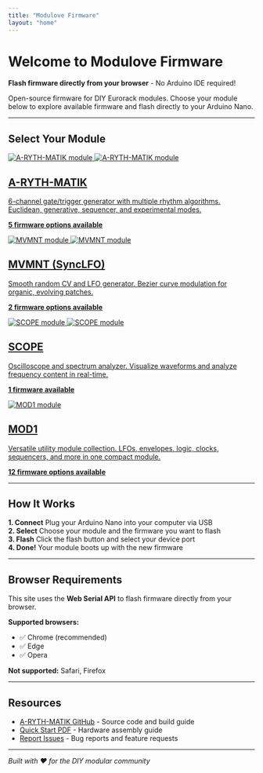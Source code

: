 ```yaml
---
title: "Modulove Firmware"
layout: "home"
---
```


# Welcome to Modulove Firmware

**Flash firmware directly from your browser** - No Arduino IDE required!

Open-source firmware for DIY Eurorack modules. Choose your module below to explore available firmware and flash directly to your Arduino Nano.

---

## Select Your Module

<div class="module-cards">
  <a href="/arythmatik" class="module-card">
    <div class="module-card-image-container">
      <img src="/images/arythmatik/A-RYTH-MATIK@2x.webp" alt="A-RYTH-MATIK module" class="module-card-image module-card-image-default">
      <img src="/images/arythmatik/A-RYTH-MATIK-W@2x.webp" alt="A-RYTH-MATIK module" class="module-card-image module-card-image-hover">
    </div>
    <h2>A-RYTH-MATIK</h2>
    <p>6-channel gate/trigger generator with multiple rhythm algorithms. Euclidean, generative, sequencer, and experimental modes.</p>
    <p><strong>5 firmware options available</strong></p>
  </a>

  <a href="/mvmnt" class="module-card">
    <div class="module-card-image-container">
      <img src="/images/mvmnt/MVMNT@2x.webp" alt="MVMNT module" class="module-card-image module-card-image-default">
      <img src="/images/mvmnt/MVMNT-W@2x.webp" alt="MVMNT module" class="module-card-image module-card-image-hover">
    </div>
    <h2>MVMNT (SyncLFO)</h2>
    <p>Smooth random CV and LFO generator. Bezier curve modulation for organic, evolving patches.</p>
    <p><strong>2 firmware options available</strong></p>
  </a>

  <a href="/scope" class="module-card">
    <div class="module-card-image-container">
      <img src="/images/scope/SCOPE@2x.webp" alt="SCOPE module" class="module-card-image module-card-image-default">
      <img src="/images/scope/SCOPE-W@2x.webp" alt="SCOPE module" class="module-card-image module-card-image-hover">
    </div>
    <h2>SCOPE</h2>
    <p>Oscilloscope and spectrum analyzer. Visualize waveforms and analyze frequency content in real-time.</p>
    <p><strong>1 firmware available</strong></p>
  </a>

  <a href="/mod1" class="module-card">
    <div class="module-card-image-container">
      <img src="/images/mod1/MDL_HAGIWO-MOD1__3LFO.jpg" alt="MOD1 module" class="module-card-image module-card-image-single">
    </div>
    <h2>MOD1</h2>
    <p>Versatile utility module collection. LFOs, envelopes, logic, clocks, sequencers, and more in one compact module.</p>
    <p><strong>12 firmware options available</strong></p>
  </a>
</div>

---

## How It Works

<div class="features">
  <div class="feature">
    <strong>1. Connect</strong>
    Plug your Arduino Nano into your computer via USB
  </div>
  <div class="feature">
    <strong>2. Select</strong>
    Choose your module and the firmware you want to flash
  </div>
  <div class="feature">
    <strong>3. Flash</strong>
    Click the flash button and select your device port
  </div>
  <div class="feature">
    <strong>4. Done!</strong>
    Your module boots up with the new firmware
  </div>
</div>

---

## Browser Requirements

This site uses the **Web Serial API** to flash firmware directly from your browser.

**Supported browsers:**
- ✅ Chrome (recommended)
- ✅ Edge
- ✅ Opera

**Not supported:** Safari, Firefox

---

## Resources

- [A-RYTH-MATIK GitHub](https://github.com/modulove/A-RYTH-MATIK) - Source code and build guide
- [Quick Start PDF](https://github.com/modulove/A-RYTH-MATIK/blob/main/A-Ryth-Matik_QuickStart.pdf) - Hardware assembly guide
- [Report Issues](https://github.com/modulove/A-RYTH-MATIK/issues) - Bug reports and feature requests

---

*Built with ❤️ for the DIY modular community*

